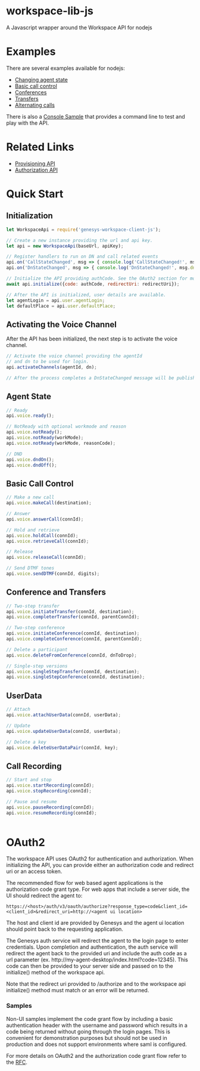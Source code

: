 # workspace-lib-js
A Javascript wrapper around the Workspace API for nodejs

# Examples
There are several examples available for nodejs:

* [Changing agent state](https://github.com/GenesysPureEngage/tutorials/tree/master/voice-ready-workspace-nodejs)
* [Basic call control](https://github.com/GenesysPureEngage/tutorials/tree/master/basic-call-control-workspace-nodejs)
* [Conferences](https://github.com/GenesysPureEngage/tutorials/tree/master/conference-call-workspace-nodejs)
* [Transfers](https://github.com/GenesysPureEngage/tutorials/tree/master/transfer-call-workspace-nodejs)
* [Alternating calls](https://github.com/GenesysPureEngage/tutorials/tree/master/alternate-calls-workspace-nodejs)

There is also a [Console Sample](https://github.com/GenesysPureEngage/console-agent-app-js) that provides a command line to test and play with the API.

# Related Links
* [Provisioning API](https://github.com/GenesysPureEngage/provisioning-client-js)
* [Authorization API](https://github.com/GenesysPureEngage/authorization-client-js)


# Quick Start

## Initialization

```javascript
let WorkspaceApi = require('genesys-workspace-client-js');

// Create a new instance providing the url and api key.
let api = new WorkspaceApi(baseUrl, apiKey);

// Register handlers to run on DN and call related events
api.on('CallStateChanged', msg => { console.log('CallStateChanged!', msg.call); });
api.on('DnStateChanged', msg => { console.log('DnStateChanged!', msg.dn); });

// Initialize the API providing authCode. See the OAuth2 section for more details.
await api.initialize({code: authCode, redirectUri: redirectUri});

// After the API is initialized, user details are available.
let agentLogin = api.user.agentLogin;
let defaultPlace = api.user.defaultPlace;

```

## Activating the Voice Channel

After the API has been initialized, the next step is to activate the voice channel. 

```javascript
// Activate the voice channel providing the agentId
// and dn to be used for login.
api.activateChannels(agentId, dn);

// After the process completes a DnStateChanged message will be published.

```

## Agent State

```javascript
// Ready
api.voice.ready();

// NotReady with optional workmode and reason
api.voice.notReady();
api.voice.notReady(workMode);
api.voice.notReady(workMode, reasonCode);

// DND
api.voice.dndOn();
api.voice.dndOff();
```


## Basic Call Control

```javascript
// Make a new call
api.voice.makeCall(destination);

// Answer
api.voice.answerCall(connId);

// Hold and retrieve
api.voice.holdCall(connId);
api.voice.retrieveCall(connId);

// Release
api.voice.releaseCall(connId);

// Send DTMF tones
api.voice.sendDTMF(connId, digits);
```

## Conference and Transfers

```javascript
// Two-step transfer
api.voice.initiateTransfer(connId, destination);
api.voice.completerTransfer(connId, parentConnId);

// Two-step conference
api.voice.initiateConference(connId, destination);
api.voice.completeConference(connId, parentConnId);

// Delete a participant
api.voice.deleteFromConference(connId, dnToDrop);

// Single-step versions
api.voice.singleStepTransfer(connId, destination);
api.voice.singleStepConference(connId, destination);
```

## UserData

```javascript
// Attach
api.voice.attachUserData(connId, userData);

// Update
api.voice.updateUserData(connId, userData);

// Delete a key
api.voice.deleteUserDataPair(connId, key);
```

## Call Recording

```javascript
// Start and stop
api.voice.startRecording(connId);
api.voice.stopRecording(connId);

// Pause and resume
api.voice.pauseRecording(connId);
api.voice.resumeRecording(connId);
  
```

# OAuth2

The workspace API uses OAuth2 for authentication and authorization. When initializing the API, you can provide either an authorization code and redirect uri or an access token.

The recommended flow for web based agent applications is the authorization code grant type. For web apps that include a server side, the UI should redirect the agent to:

```
https://<host>/auth/v3/oauth/authorize?response_type=code&client_id=<client_id>&redirect_uri=http://<agent ui location>
```

The host and client id are provided by Genesys and the agent ui location should point back to the requesting application.

The Genesys auth service will redirect the agent to the login page to enter credentials. Upon completion and authentication, the auth service will redirect the agent back to the provided uri and include the auth code as a url parameter (ex. http://my-agent-desktop/index.html?code=12345). This code can then be provided to your server side and passed on to the initialize() method of the workspace api. 

Note that the redirect uri provided to /authorize and to the workspace api initialize() method must match or an error will be returned.

### Samples

Non-UI samples implement the code grant flow by including a basic authentication header with the username and password which results in a code being returned without going through the login pages. This is convenient for demonstration purposes but should not be used in production and does not support environments where saml is configured. 

For more details on OAuth2 and the authorization code grant flow refer to the [RFC](https://tools.ietf.org/html/rfc6749#section-4.1).
